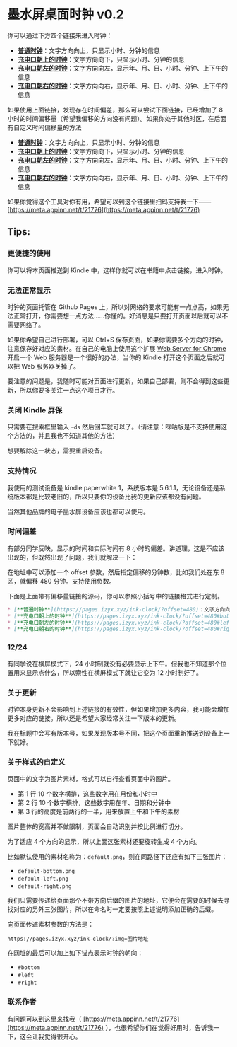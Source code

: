 # 墨水屏桌面时钟 v0.2

你可以通过下方四个链接来进入时钟：

* [**普通时钟**](https://pages.izyx.xyz/ink-clock/)：文字方向向上，只显示小时、分钟的信息
* [**充电口朝上的时钟**](https://pages.izyx.xyz/ink-clock/#bottom)：文字方向向下，只显示小时、分钟的信息
* [**充电口朝左的时钟**](https://pages.izyx.xyz/ink-clock/#left)：文字方向向左，显示年、月、日、小时、分钟、上下午的信息
* [**充电口朝右的时钟**](https://pages.izyx.xyz/ink-clock/#right)：文字方向向右，显示年、月、日、小时、分钟、上下午的信息

如果使用上面链接，发现存在时间偏差，那么可以尝试下面链接，已经增加了 8 小时的时间偏移量（希望我偏移的方向没有问题）。如果你处于其他时区，在后面有自定义时间偏移量的方法

* [**普通时钟**](https://pages.izyx.xyz/ink-clock/?offset=480)：文字方向向上，只显示小时、分钟的信息
* [**充电口朝上的时钟**](https://pages.izyx.xyz/ink-clock/?offset=480#bottom)：文字方向向下，只显示小时、分钟的信息
* [**充电口朝左的时钟**](https://pages.izyx.xyz/ink-clock/?offset=480#left)：文字方向向左，显示年、月、日、小时、分钟、上下午的信息
* [**充电口朝右的时钟**](https://pages.izyx.xyz/ink-clock/?offset=480#right)：文字方向向右，显示年、月、日、小时、分钟、上下午的信息

如果你觉得这个工具对你有用，希望可以到这个链接里扫码支持我一下—— [https://meta.appinn.net/t/21776](https://meta.appinn.net/t/21776)

## Tips:

### 更便捷的使用

你可以将本页面推送到 Kindle 中，这样你就可以在书籍中点击链接，进入时钟。

### 无法正常显示

时钟的页面托管在 Github Pages 上，所以对网络的要求可能有一点点高，如果无法正常打开，你需要想一点方法……你懂的。好消息是只要打开页面以后就可以不需要网络了。

如果你希望自己进行部署，可以 Ctrl+S 保存页面，如果你需要多个方向的时钟，注意保存好对应的素材。在自己的电脑上使用这个扩展 [Web Server for Chrome](https://chrome.google.com/webstore/detail/ofhbbkphhbklhfoeikjpcbhemlocgigb) 开启一个 Web 服务器是一个很好的办法，当你的 Kindle 打开这个页面之后就可以把 Web 服务器关掉了。

要注意的问题是，我随时可能对页面进行更新，如果自己部署，则不会得到这些更新，所以你要多关注一点这个项目才行。

### 关闭 Kindle 屏保

只需要在搜索框里输入 `~ds` 然后回车就可以了。（请注意：咪咕版是不支持使用这个方法的，并且我也不知道其他的方法）

想要解除这一状态，需要重启设备。

### 支持情况

我使用的测试设备是 kindle paperwhite 1，系统版本是 5.6.1.1，无论设备还是系统版本都是比较老旧的，所以只要你的设备比我的更新应该都没有问题。

当然其他品牌的电子墨水屏设备应该也都可以使用。

### 时间偏差

有部分同学反映，显示的时间和实际时间有 8 小时的偏差。讲道理，这是不应该出现的，但既然出现了问题，我们就解决一下：

在地址中可以添加一个 offset 参数，然后指定偏移的分钟数，比如我们处在东 8 区，就偏移 480 分钟。支持使用负数。

下面是上面带有偏移量链接的源码，你可以参照小括号中的链接格式进行定制。

```md
* [**普通时钟**](https://pages.izyx.xyz/ink-clock/?offset=480)：文字方向向上，只显示小时、分钟的信息
* [**充电口朝上的时钟**](https://pages.izyx.xyz/ink-clock/?offset=480#bottom)：文字方向向下，只显示小时、分钟的信息
* [**充电口朝左的时钟**](https://pages.izyx.xyz/ink-clock/?offset=480#left)：文字方向向左，显示年、月、日、小时、分钟、上下午的信息
* [**充电口朝右的时钟**](https://pages.izyx.xyz/ink-clock/?offset=480#right)：文字方向向右，显示年、月、日、小时、分钟、上下午的信息
```

### 12/24

有同学说在横屏模式下，24 小时制就没有必要显示上下午。但我也不知道那个位置用来显示点什么，所以索性在横屏模式下就让它变为 12 小时制好了。

### 关于更新

时钟本身更新不会影响到上述链接的有效性，但如果增加更多内容，我可能会增加更多对应的链接。所以还是希望大家经常关注一下版本的更新。

我在标题中会写有版本号，如果发现版本号不同，把这个页面重新推送到设备上一下就好。

### 关于样式的自定义

页面中的文字为图片素材，格式可以自行查看页面中的图片。

* 第 1 行 10 个数字横排，这些数字用在月份和小时中
* 第 2 行 10 个数字横排，这些数字用在年、日期和分钟中
* 第 3 行的高度是前两行的一半，用来放置上午和下午的素材

图片整体的宽高并不做限制，页面会自动识别并按比例进行切分。

为了适应 4 个方向的显示，所以上面这张素材还要旋转生成 4 个方向。

比如默认使用的素材名称为：`default.png`，则在同路径下还应有如下三张图片：

* `default-bottom.png`
* `default-left.png`
* `default-right.png`

我们只需要传递给页面那个不带方向后缀的图片的地址，它便会在需要的时候去寻找对应的另外三张图片，所以在命名时一定要按照上述说明添加正确的后缀。

向页面传递素材参数的方法是：

`https://pages.izyx.xyz/ink-clock/?img=图片地址`

在网址的最后可以加上如下锚点表示时钟的朝向：

* `#bottom`
* `#left`
* `#right`

### 联系作者

有问题可以到这里来找我（ [https://meta.appinn.net/t/21776](https://meta.appinn.net/t/21776) ），也很希望你们在觉得好用时，告诉我一下，这会让我觉得很开心。